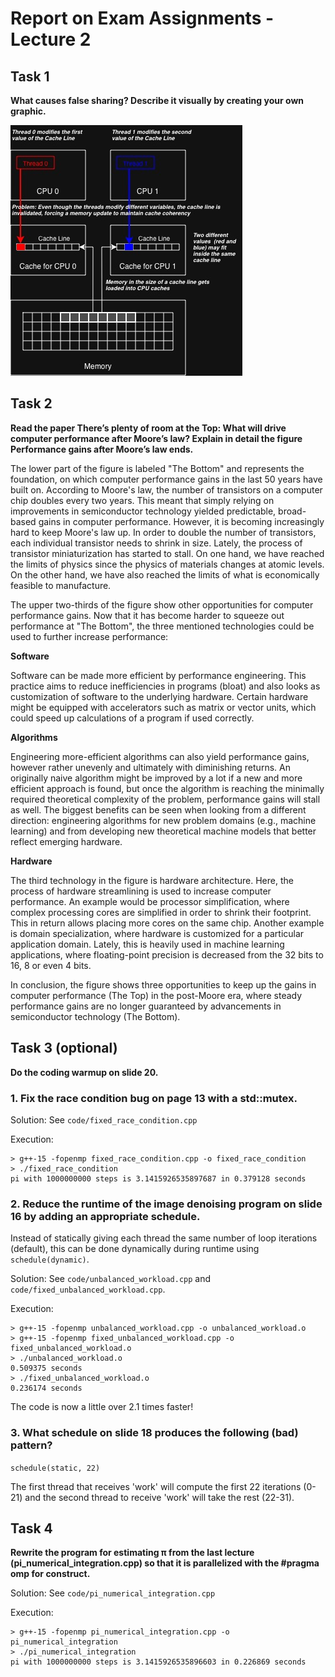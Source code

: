 # Report on Exam Assignments - Lecture 2

## Task 1

**What causes false sharing? Describe it visually by creating your own graphic.**

![False Sharing Graphic](./false_sharing_diagram.jpg)

## Task 2

**Read the paper There’s plenty of room at the Top: What will drive computer performance after Moore’s law? Explain in detail the figure Performance gains after Moore’s law ends.**

The lower part of the figure is labeled "The Bottom" and represents the foundation, on which computer performance gains in the last 50 years have built on. According to Moore's law, the number of transistors on a computer chip doubles every two years. This meant that simply relying on improvements in semiconductor technology yielded predictable, broad-based gains in computer performance. However, it is becoming increasingly hard to keep Moore's law up. In order to double the number of transistors, each individual transistor needs to shrink in size. Lately, the process of transistor miniaturization has started to stall. On one hand, we have reached the limits of physics since the physics of materials changes at atomic levels. On the other hand, we have also reached the limits of what is economically feasible to manufacture.

The upper two-thirds of the figure show other opportunities for computer performance gains. Now that it has become harder to squeeze out performance at "The Bottom", the three mentioned technologies could be used to further increase performance:

**Software**

Software can be made more efficient by performance engineering. This practice aims to reduce inefficiencies in programs (bloat) and also looks as customization of software to the underlying hardware. Certain hardware might be equipped with accelerators such as matrix or vector units, which could speed up calculations of a program if used correctly.

**Algorithms**

Engineering more-efficient algorithms can also yield performance gains, however rather unevenly and ultimately with diminishing returns. An originally naive algorithm might be improved by a lot if a new and more efficient approach is found, but once the algorithm is reaching the minimally required theoretical complexity of the problem, performance gains will stall as well. The biggest benefits can be seen when looking from a different direction: engineering algorithms for new problem domains (e.g., machine learning) and from developing new theoretical machine models that better reflect emerging hardware.

**Hardware**

The third technology in the figure is hardware architecture. Here, the process of hardware streamlining is used to increase computer performance. An example would be processor simplification, where complex processing cores are simplified in order to shrink their footprint. This in return allows placing more cores on the same chip. Another example is domain specialization, where hardware is customized for a particular application domain. Lately, this is heavily used in machine learning applications, where floating-point precision is decreased from the 32 bits to 16, 8 or even 4 bits.

In conclusion, the figure shows three opportunities to keep up the gains in computer performance (The Top) in the post-Moore era, where steady performance gains are no longer guaranteed by advancements in semiconductor technology (The Bottom).

## Task 3 (optional)

**Do the coding warmup on slide 20.** 

### 1. Fix the race condition bug on page 13 with a std::mutex.

Solution: See `code/fixed_race_condition.cpp`

Execution:

```
> g++-15 -fopenmp fixed_race_condition.cpp -o fixed_race_condition
> ./fixed_race_condition                                          
pi with 1000000000 steps is 3.1415926535897687 in 0.379128 seconds
```

### 2. Reduce the runtime of the image denoising program on slide 16 by adding an appropriate schedule.

Instead of statically giving each thread the same number of loop iterations (default), this can be done dynamically during runtime using `schedule(dynamic)`.

Solution: See `code/unbalanced_workload.cpp` and `code/fixed_unbalanced_workload.cpp`.

Execution:

```
> g++-15 -fopenmp unbalanced_workload.cpp -o unbalanced_workload.o   
> g++-15 -fopenmp fixed_unbalanced_workload.cpp -o fixed_unbalanced_workload.o
> ./unbalanced_workload.o 
0.509375 seconds
> ./fixed_unbalanced_workload.o 
0.236174 seconds
```

The code is now a little over 2.1 times faster!

### 3. What schedule on slide 18 produces the following (bad) pattern?

`schedule(static, 22)`

The first thread that receives 'work' will compute the first 22 iterations (0-21) and the second thread to receive 'work' will take the rest (22-31).

## Task 4

**Rewrite the program for estimating π from the last lecture (pi_numerical_integration.cpp) so that it is parallelized with the #pragma omp for construct.**

Solution: See `code/pi_numerical_integration.cpp`

Execution:

```
> g++-15 -fopenmp pi_numerical_integration.cpp -o pi_numerical_integration  
> ./pi_numerical_integration
pi with 1000000000 steps is 3.1415926535896603 in 0.226869 seconds
```